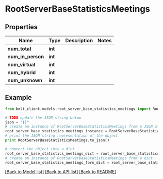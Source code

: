 # RootServerBaseStatisticsMeetings


## Properties
Name | Type | Description | Notes
------------ | ------------- | ------------- | -------------
**num_total** | **int** |  | 
**num_in_person** | **int** |  | 
**num_virtual** | **int** |  | 
**num_hybrid** | **int** |  | 
**num_unknown** | **int** |  | 

## Example

```python
from bmlt_client.models.root_server_base_statistics_meetings import RootServerBaseStatisticsMeetings

# TODO update the JSON string below
json = "{}"
# create an instance of RootServerBaseStatisticsMeetings from a JSON string
root_server_base_statistics_meetings_instance = RootServerBaseStatisticsMeetings.from_json(json)
# print the JSON string representation of the object
print RootServerBaseStatisticsMeetings.to_json()

# convert the object into a dict
root_server_base_statistics_meetings_dict = root_server_base_statistics_meetings_instance.to_dict()
# create an instance of RootServerBaseStatisticsMeetings from a dict
root_server_base_statistics_meetings_form_dict = root_server_base_statistics_meetings.from_dict(root_server_base_statistics_meetings_dict)
```
[[Back to Model list]](../README.md#documentation-for-models) [[Back to API list]](../README.md#documentation-for-api-endpoints) [[Back to README]](../README.md)


